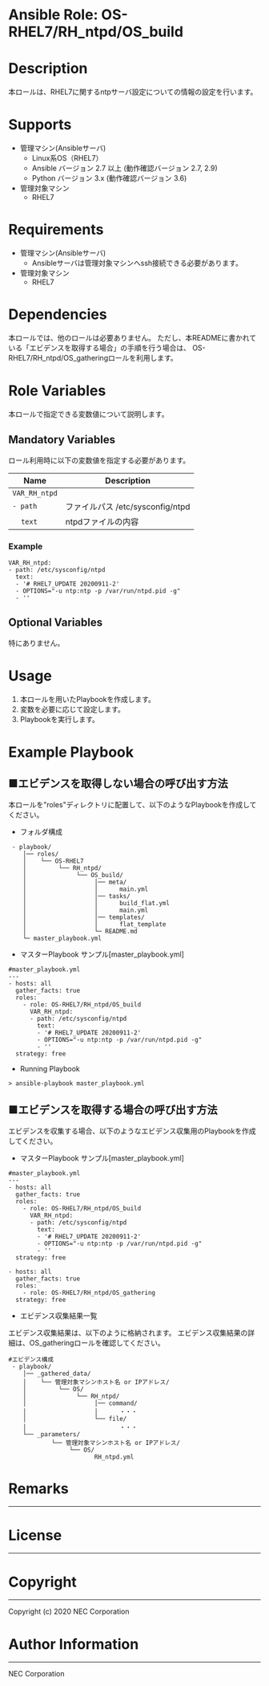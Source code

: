 Ansible Role: OS-RHEL7/RH_ntpd/OS_build
=======================================================
# Description
本ロールは、RHEL7に関するntpサーバ設定についての情報の設定を行います。

# Supports
- 管理マシン(Ansibleサーバ)
  * Linux系OS（RHEL7）
  * Ansible バージョン 2.7 以上 (動作確認バージョン 2.7, 2.9)
  * Python バージョン 3.x  (動作確認バージョン 3.6)
- 管理対象マシン
  * RHEL7

# Requirements
- 管理マシン(Ansibleサーバ)
  * Ansibleサーバは管理対象マシンへssh接続できる必要があります。
- 管理対象マシン
  * RHEL7

# Dependencies

本ロールでは、他のロールは必要ありません。
ただし、本READMEに書かれている「エビデンスを取得する場合」の手順を行う場合は、
OS-RHEL7/RH_ntpd/OS_gatheringロールを利用します。

# Role Variables

本ロールで指定できる変数値について説明します。

## Mandatory Variables

ロール利用時に以下の変数値を指定する必要があります。

| Name | Description | 
| ---- | ----------- | 
| `VAR_RH_ntpd` | | 
| `- path` | ファイルパス /etc/sysconfig/ntpd | 
| &nbsp;&nbsp;&nbsp;&nbsp;`text` | ntpdファイルの内容 | 

### Example
~~~
VAR_RH_ntpd:
- path: /etc/sysconfig/ntpd
  text:
  - '# RHEL7_UPDATE 20200911-2'
  - OPTIONS="-u ntp:ntp -p /var/run/ntpd.pid -g"
  - ''
~~~


## Optional Variables

特にありません。

# Usage

1. 本ロールを用いたPlaybookを作成します。
2. 変数を必要に応じて設定します。
3. Playbookを実行します。

# Example Playbook

## ■エビデンスを取得しない場合の呼び出す方法

本ロールを"roles"ディレクトリに配置して、以下のようなPlaybookを作成してください。

- フォルダ構成

~~~
 - playbook/
    │── roles/
    │    └── OS-RHEL7
    │         └── RH_ntpd/
    │              └── OS_build/
    │                   │── meta/
    │                   │      main.yml
    │                   │── tasks/
    │                   │      build_flat.yml
    │                   │      main.yml
    │                   │── templates/
    │                   │      flat_template
    │                   └─ README.md
    └─ master_playbook.yml
~~~

- マスターPlaybook サンプル[master_playbook.yml]

~~~
#master_playbook.yml
---
- hosts: all
  gather_facts: true
  roles:
    - role: OS-RHEL7/RH_ntpd/OS_build
      VAR_RH_ntpd:
      - path: /etc/sysconfig/ntpd
        text:
        - '# RHEL7_UPDATE 20200911-2'
        - OPTIONS="-u ntp:ntp -p /var/run/ntpd.pid -g"
        - ''
  strategy: free
~~~

- Running Playbook

~~~
> ansible-playbook master_playbook.yml
~~~

## ■エビデンスを取得する場合の呼び出す方法

エビデンスを収集する場合、以下のようなエビデンス収集用のPlaybookを作成してください。  

- マスターPlaybook サンプル[master_playbook.yml]

~~~
#master_playbook.yml
---
- hosts: all
  gather_facts: true
  roles:
    - role: OS-RHEL7/RH_ntpd/OS_build
      VAR_RH_ntpd:
      - path: /etc/sysconfig/ntpd
        text:
        - '# RHEL7_UPDATE 20200911-2'
        - OPTIONS="-u ntp:ntp -p /var/run/ntpd.pid -g"
        - ''
  strategy: free

- hosts: all
  gather_facts: true
  roles:
    - role: OS-RHEL7/RH_ntpd/OS_gathering
  strategy: free
~~~

- エビデンス収集結果一覧

エビデンス収集結果は、以下のように格納されます。
エビデンス収集結果の詳細は、OS_gatheringロールを確認してください。

~~~
#エビデンス構成
 - playbook/
    │── _gathered_data/
    │    └── 管理対象マシンホスト名 or IPアドレス/
    │         └── OS/
    │              └── RH_ntpd/
    │                   │── command/
    │                   │      ・・・
    │                   └── file/
    │                          ・・・
    └── _parameters/
            └── 管理対象マシンホスト名 or IPアドレス/
                 └── OS/
                        RH_ntpd.yml
~~~

# Remarks
-------

# License
-------

# Copyright
---------
Copyright (c) 2020 NEC Corporation

# Author Information
------------------
NEC Corporation
